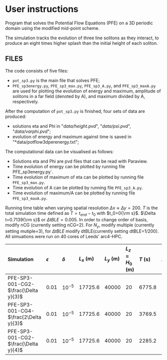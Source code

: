 # User instructions

Program that solves the Potential Flow Equations (PFE) on a 3D periodic domain using the modified mid-point scheme.

The simulation tracks the evolution of three line solitons as they interact, 
to produce an eight times higher splash than the initial height of each soliton.

## FILES

The code consists of five files:
- `pot_sp3.py` is the main file that solves PFE;
- `PFE_sp3energy.py`, `PFE_sp3_max.py`, `PFE_sp3_A.py`, and `PFE_sp3_maxA.py` are used for plotting the evolution of energy and maximum, amplitude of solitons in a far field (denoted by A), and maximum divided by A, respectively.

After the computation of `pot_sp3.py` is finished, four sets of data are produced:
- solutions eta and Phi in "*data/height.pvd*", "*data/psi.pvd*", "*data/varphi.pvd*";
- evolution of energy and maximum against time is saved in "*data/potflow3dperenergy.txt";


The computational data can be visualised as follows:
- Solutions eta and Phi are pvd files that can be read with Paraview.
- Time evolution of energy can be plotted by running file PFE_sp3energy.py`.
- Time evolution of maximum of eta can be plotted by running file `PFE_sp3_max.py`.
- Time evolution of A can be plotted by running file `PFE_sp3_A.py`.
- Time evolution of maximum/A can be plotted by running file `PFE_sp3_maxA.py`.

Running time table when varying spatial resolution $\Delta x\approx\Delta y=200$. $T$ is the total simulation time defined as $T=t_{end}-t_{0}$ with $t_0=0{\rm s}$. $\Delta t=0.7139{\rm s}$ or $\Delta t BLE=0.005$.  In order to change order of basis, modify nCG (currently setting nCG=2). For $N_y$, modify multiple (currently setting mutiple=3), for $\Delta t BLE$ modify dtBLE(currently setting dtBLE=1/200).  All simuations were run on 40 cores of Leeds' arc4-HPC.
  
Simulation |$\epsilon$|$\delta$| $L_x$ (m) | $L_y$ (m) |$L_z=H_0$ (m) | $T$ (s) |$\Delta t BLE$ | $N_x$ | $N_y$ |$N_z$| run-time  
:---        | :---      | :---    | :---       | :---       |:---           |:---      | :---           | :---    |:---   |:---| :---
PFE-SP3-001-CG2- $\frac{\Delta y}{3}$ | $0.01$|$10^{-5}$ | 17725.6|40000 | 20|6775.8|0.005  | 226 | 600 | 4|2880mins
PFE-SP3-001-CG4- $\frac{2\Delta y}{3}$ | $0.01$|$10^{-5}$ | 17725.6|40000 | 20|3769.5|0.005  | 133 | 300 | 4|2880mins
PFE-SP3-001-CG2- $\frac{\Delta y}{4}$ | $0.01$|$10^{-5}$ | 17725.6|40000 | 20|2285.2|0.005  | 452 | 1000 | 4|2880mins
